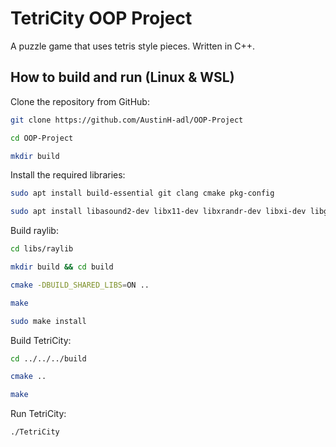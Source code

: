 # TetriCity OOP Project
A puzzle game that uses tetris style pieces. Written in C++.

## How to build and run (Linux & WSL)

Clone the repository from GitHub:
```bash
git clone https://github.com/AustinH-adl/OOP-Project
```
```bash
cd OOP-Project
```
```bash
mkdir build
```

Install the required libraries:
```bash
sudo apt install build-essential git clang cmake pkg-config
```
```bash
sudo apt install libasound2-dev libx11-dev libxrandr-dev libxi-dev libgl1-mesa-dev libglu1-mesa-dev libxcursor-dev libxinerama-dev libwayland-dev libxkbcommon-dev
```

Build raylib:
```bash
cd libs/raylib
```
```bash
mkdir build && cd build
```
```bash
cmake -DBUILD_SHARED_LIBS=ON ..
```
```bash
make
```
```bash
sudo make install
```

Build TetriCity:
```bash
cd ../../../build
```
```bash
cmake ..
```
```bash
make
```

Run TetriCity:
```bash
./TetriCity
```
